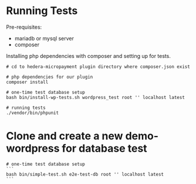 # Running Tests

Pre-requisites: 

* mariadb or mysql server
* composer

Installing php dependencies with composer and setting up for tests.

```
# cd to hedera-micropayment plugin directory where composer.json exist

# php dependencies for our plugin
composer install

# one-time test database setup
bash bin/install-wp-tests.sh wordpress_test root '' localhost latest

# running tests
./vendor/bin/phpunit
```


# Clone and create a new demo-wordpress for database test

    # one-time test database setup
    ```
    bash bin/simple-test.sh e2e-test-db root '' localhost latest
    ```